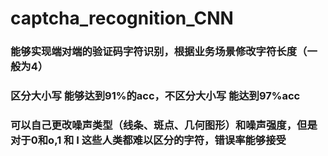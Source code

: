 # captcha_recognition_CNN
### 能够实现端对端的验证码字符识别，根据业务场景修改字符长度（一般为4）
### 区分大小写 能够达到91%的acc，不区分大小写 能达到97%acc
### 可以自己更改噪声类型（线条、斑点、几何图形）和噪声强度，但是对于0和o,1 和 I 这些人类都难以区分的字符，错误率能够接受
